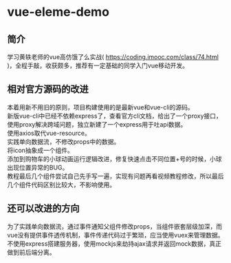 # vue-eleme-demo

## 简介

学习黄轶老师的vue高仿饿了么实战( https://coding.imooc.com/class/74.html )，全程手敲，收获颇多，推荐有一定基础的同学入门vue移动开发。

## 相对官方源码的改进

本着用新不用旧的原则，项目构建使用的是最新vue和vue-cli的源码。  
新版vue-cli中已经不依赖express了，查看官方cli文档，给出了一个proxy接口，使用proxy解决跨域问题，独立新建了一个express用于吐api数据。  
使用axios取代vue-resource。  
实践单向数据流，不修改props中的数据。  
将icon抽象成一个组件。  
添加到购物车的小球动画运行逻辑改进，修复快速点击不同位置+号的时候，小球出现位置异常的BUG。  
教程最后几个组件尝试自己先手写一遍，实现有问题再看视频教程修改，所以最后几个组件代码区别比较大，不影响使用。  

## 还可以改进的方向

为了实践单向数据流，通过事件通知父组件修改props，当组件嵌套层级加深，而vue没有提供事件透传机制，事件传递代码过于繁琐，应当使用vuex来管理数据。  
不使用express搭建服务器，使用mockjs来劫持ajax请求并返回mock数据，真正做到前后端分离。  
